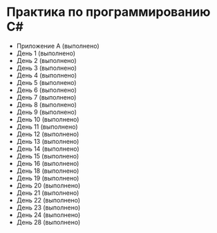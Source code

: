 # Практика по программированию C#
* Приложение А (выполнено)
* День 1 (выполнено)
* День 2 (выполнено)
* День 3 (выполнено)
* День 4 (выполнено)
* День 5 (выполнено)
* День 6 (выполнено)
* День 7 (выполнено)
* День 8 (выполнено)
* День 9 (выполнено)
* День 10 (выполнено)
* День 11 (выполнено)
* День 12 (выполнено)
* День 13 (выполнено)
* День 14 (выполнено)
* День 15 (выполнено)
* День 16 (выполнено)
* День 18 (выполнено)
* День 19 (выполнено)
* День 20 (выполнено)
* День 21 (выполнено)
* День 22 (выполнено)
* День 23 (выполнено)
* День 24 (выполнено)
* День 28 (выполнено)